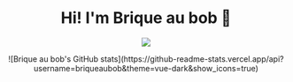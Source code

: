 <h1 align='center'>
  Hi! I'm Brique au bob 👋
</h1>
<p align="center">
  <img src="https://hits.seeyoufarm.com/api/count/incr/badge.svg?url=https%3A%2F%2Fgithub.com%2FBriqueAuBob&count_bg=%231058E8&title_bg=%23393939&icon=github.svg&icon_color=%23FFFFFF&title=hmpsmp&edge_flat=false"/>
</p>

<p align="center">
![Brique au bob's GitHub stats](https://github-readme-stats.vercel.app/api?username=briqueaubob&theme=vue-dark&show_icons=true)
</p>


<!--
**BriqueAuBob/briqueaubob** is a ✨ _special_ ✨ repository because its `README.md` (this file) appears on your GitHub profile.

Here are some ideas to get you started:

- 🔭 I’m currently working on ...
- 🌱 I’m currently learning ...
- 👯 I’m looking to collaborate on ...
- 🤔 I’m looking for help with ...
- 💬 Ask me about ...
- 📫 How to reach me: ...
- 😄 Pronouns: ...
- ⚡ Fun fact: ...
-->
